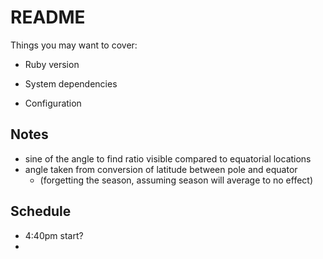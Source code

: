 # README

Things you may want to cover:

* Ruby version

* System dependencies

* Configuration


## Notes
- sine of the angle to find ratio visible compared to equatorial locations
- angle taken from conversion of latitude between pole and equator
  - (forgetting the season, assuming season will average to no effect)


## Schedule
- 4:40pm start?
-
